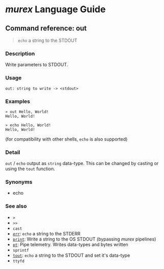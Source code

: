 # _murex_ Language Guide

## Command reference: out

> `echo` a string to the STDOUT

### Description

Write parameters to STDOUT.

### Usage

    out: string to write -> <stdout>

### Examples

    » out Hello, World!
    Hello, World!

    » echo Hello, World!
    Hello, World!

(for compatibility with other shells, `echo` is also supported)

### Detail

`out` / `echo` output as `string` data-type. This can be changed by casting or
using the `tout` function.

### Synonyms

* echo
### See also

* `>`
* `>>`
* `cast`
* [`err`](err.md): `echo` a string to the STDERR
* [`print`](print.md): Write a string to the OS STDOUT (bypassing _murex_ pipelines)
* [`pt`](pt.md): Pipe telemetry. Writes data-types and bytes written
* `sprintf`
* [`tout`](tout.md): `echo` a string to the STDOUT and set it's data-type
* `ttyfd`
